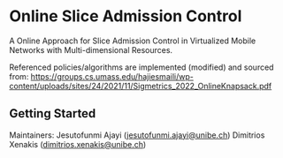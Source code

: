 # Online Slice Admission Control

A Online Approach for Slice Admission Control in Virtualized Mobile Networks with Multi-dimensional Resources.

Referenced policies/algorithms are implemented (modified) and sourced from: https://groups.cs.umass.edu/hajiesmaili/wp-content/uploads/sites/24/2021/11/Sigmetrics_2022_OnlineKnapsack.pdf

## Getting Started

Maintainers:
Jesutofunmi Ajayi (jesutofunmi.ajayi@unibe.ch)
Dimitrios Xenakis (dimitrios.xenakis@unibe.ch)

